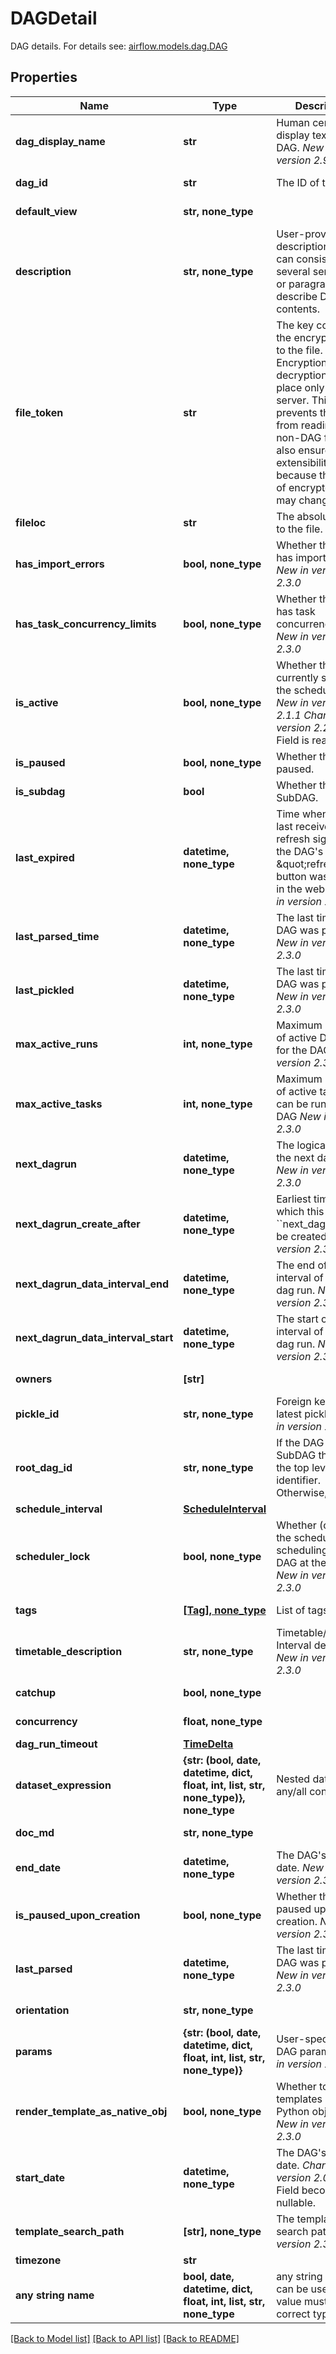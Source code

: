# DAGDetail

DAG details.  For details see: [airflow.models.dag.DAG](https://airflow.apache.org/docs/apache-airflow/stable/_api/airflow/models/dag/index.html#airflow.models.dag.DAG) 

## Properties
Name | Type | Description | Notes
------------ | ------------- | ------------- | -------------
**dag_display_name** | **str** | Human centric display text for the DAG.  *New in version 2.9.0*  | [optional] [readonly] 
**dag_id** | **str** | The ID of the DAG. | [optional] [readonly] 
**default_view** | **str, none_type** |  | [optional] [readonly] 
**description** | **str, none_type** | User-provided DAG description, which can consist of several sentences or paragraphs that describe DAG contents.  | [optional] [readonly] 
**file_token** | **str** | The key containing the encrypted path to the file. Encryption and decryption take place only on the server. This prevents the client from reading an non-DAG file. This also ensures API extensibility, because the format of encrypted data may change.  | [optional] [readonly] 
**fileloc** | **str** | The absolute path to the file. | [optional] [readonly] 
**has_import_errors** | **bool, none_type** | Whether the DAG has import errors  *New in version 2.3.0*  | [optional] [readonly] 
**has_task_concurrency_limits** | **bool, none_type** | Whether the DAG has task concurrency limits  *New in version 2.3.0*  | [optional] [readonly] 
**is_active** | **bool, none_type** | Whether the DAG is currently seen by the scheduler(s).  *New in version 2.1.1*  *Changed in version 2.2.0*&amp;#58; Field is read-only.  | [optional] [readonly] 
**is_paused** | **bool, none_type** | Whether the DAG is paused. | [optional] 
**is_subdag** | **bool** | Whether the DAG is SubDAG. | [optional] [readonly] 
**last_expired** | **datetime, none_type** | Time when the DAG last received a refresh signal (e.g. the DAG&#39;s \&quot;refresh\&quot; button was clicked in the web UI)  *New in version 2.3.0*  | [optional] [readonly] 
**last_parsed_time** | **datetime, none_type** | The last time the DAG was parsed.  *New in version 2.3.0*  | [optional] [readonly] 
**last_pickled** | **datetime, none_type** | The last time the DAG was pickled.  *New in version 2.3.0*  | [optional] [readonly] 
**max_active_runs** | **int, none_type** | Maximum number of active DAG runs for the DAG  *New in version 2.3.0*  | [optional] [readonly] 
**max_active_tasks** | **int, none_type** | Maximum number of active tasks that can be run on the DAG  *New in version 2.3.0*  | [optional] [readonly] 
**next_dagrun** | **datetime, none_type** | The logical date of the next dag run.  *New in version 2.3.0*  | [optional] [readonly] 
**next_dagrun_create_after** | **datetime, none_type** | Earliest time at which this &#x60;&#x60;next_dagrun&#x60;&#x60; can be created.  *New in version 2.3.0*  | [optional] [readonly] 
**next_dagrun_data_interval_end** | **datetime, none_type** | The end of the interval of the next dag run.  *New in version 2.3.0*  | [optional] [readonly] 
**next_dagrun_data_interval_start** | **datetime, none_type** | The start of the interval of the next dag run.  *New in version 2.3.0*  | [optional] [readonly] 
**owners** | **[str]** |  | [optional] [readonly] 
**pickle_id** | **str, none_type** | Foreign key to the latest pickle_id  *New in version 2.3.0*  | [optional] [readonly] 
**root_dag_id** | **str, none_type** | If the DAG is SubDAG then it is the top level DAG identifier. Otherwise, null. | [optional] [readonly] 
**schedule_interval** | [**ScheduleInterval**](ScheduleInterval.md) |  | [optional] 
**scheduler_lock** | **bool, none_type** | Whether (one of) the scheduler is scheduling this DAG at the moment  *New in version 2.3.0*  | [optional] [readonly] 
**tags** | [**[Tag], none_type**](Tag.md) | List of tags. | [optional] [readonly] 
**timetable_description** | **str, none_type** | Timetable/Schedule Interval description.  *New in version 2.3.0*  | [optional] [readonly] 
**catchup** | **bool, none_type** |  | [optional] [readonly] 
**concurrency** | **float, none_type** |  | [optional] [readonly] 
**dag_run_timeout** | [**TimeDelta**](TimeDelta.md) |  | [optional] 
**dataset_expression** | **{str: (bool, date, datetime, dict, float, int, list, str, none_type)}, none_type** | Nested dataset any/all conditions | [optional] 
**doc_md** | **str, none_type** |  | [optional] [readonly] 
**end_date** | **datetime, none_type** | The DAG&#39;s end date.  *New in version 2.3.0*.  | [optional] [readonly] 
**is_paused_upon_creation** | **bool, none_type** | Whether the DAG is paused upon creation.  *New in version 2.3.0*  | [optional] [readonly] 
**last_parsed** | **datetime, none_type** | The last time the DAG was parsed.  *New in version 2.3.0*  | [optional] [readonly] 
**orientation** | **str, none_type** |  | [optional] [readonly] 
**params** | **{str: (bool, date, datetime, dict, float, int, list, str, none_type)}** | User-specified DAG params.  *New in version 2.0.1*  | [optional] [readonly] 
**render_template_as_native_obj** | **bool, none_type** | Whether to render templates as native Python objects.  *New in version 2.3.0*  | [optional] [readonly] 
**start_date** | **datetime, none_type** | The DAG&#39;s start date.  *Changed in version 2.0.1*&amp;#58; Field becomes nullable.  | [optional] [readonly] 
**template_search_path** | **[str], none_type** | The template search path.  *New in version 2.3.0*  | [optional] 
**timezone** | **str** |  | [optional] 
**any string name** | **bool, date, datetime, dict, float, int, list, str, none_type** | any string name can be used but the value must be the correct type | [optional]

[[Back to Model list]](../README.md#documentation-for-models) [[Back to API list]](../README.md#documentation-for-api-endpoints) [[Back to README]](../README.md)


